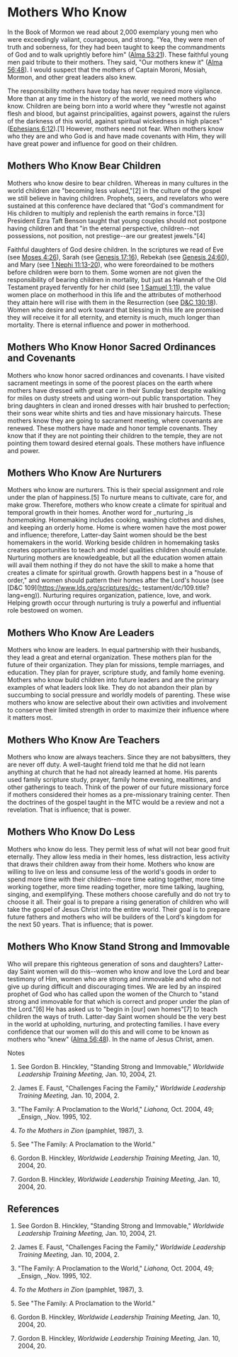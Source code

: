 # Mothers Who Know

In the Book of Mormon we read about 2,000 exemplary young men who were
exceedingly valiant, courageous, and strong. "Yea, they were men of truth and
soberness, for they had been taught to keep the commandments of God and to
walk uprightly before him" ([Alma
53:21](https://www.lds.org/scriptures/bofm/alma/53.21?lang=eng#20)). These
faithful young men paid tribute to their mothers. They said, "Our mothers knew
it" ([Alma
56:48](https://www.lds.org/scriptures/bofm/alma/56.48?lang=eng#47)). I would
suspect that the mothers of Captain Moroni, Mosiah, Mormon, and other great
leaders also knew.

The responsibility mothers have today has never required more vigilance. More
than at any time in the history of the world, we need mothers who know.
Children are being born into a world where they "wrestle not against flesh and
blood, but against principalities, against powers, against the rulers of the
darkness of this world, against spiritual wickedness in high places"
([Ephesians 6:12](https://www.lds.org/scriptures/nt/eph/6.12?lang=eng#11)).[1]
However, mothers need not fear. When mothers know who they are and who God is
and have made covenants with Him, they will have great power and influence for
good on their children.

## Mothers Who Know Bear Children

Mothers who know desire to bear children. Whereas in many cultures in the
world children are "becoming less valued,"[2] in the culture of the gospel we
still believe in having children. Prophets, seers, and revelators who were
sustained at this conference have declared that "God's commandment for His
children to multiply and replenish the earth remains in force."[3] President
Ezra Taft Benson taught that young couples should not postpone having children
and that "in the eternal perspective, children--not possessions, not position,
not prestige--are our greatest jewels."[4]

Faithful daughters of God desire children. In the scriptures we read of Eve
(see [Moses 4:26](https://www.lds.org/scriptures/pgp/moses/4.26?lang=eng#25)),
Sarah (see [Genesis
17:16](https://www.lds.org/scriptures/ot/gen/17.16?lang=eng#15)), Rebekah (see
[Genesis 24:60](https://www.lds.org/scriptures/ot/gen/24.60?lang=eng#59)), and
Mary (see [1 Nephi
11:13-20](https://www.lds.org/scriptures/bofm/1-ne/11.13-20?lang=eng#12)), who
were foreordained to be mothers before children were born to them. Some women
are not given the responsibility of bearing children in mortality, but just as
Hannah of the Old Testament prayed fervently for her child (see [1 Samuel
1:11](https://www.lds.org/scriptures/ot/1-sam/1.11?lang=eng#10)), the value
women place on motherhood in this life and the attributes of motherhood they
attain here will rise with them in the Resurrection (see [D&amp;C
130:18](https://www.lds.org/scriptures/dc-testament/dc/130.18?lang=eng#17)).
Women who desire and work toward that blessing in this life are promised they
will receive it for all eternity, and eternity is much, much longer than
mortality. There is eternal influence and power in motherhood.

## Mothers Who Know Honor Sacred Ordinances and Covenants

Mothers who know honor sacred ordinances and covenants. I have visited
sacrament meetings in some of the poorest places on the earth where mothers
have dressed with great care in their Sunday best despite walking for miles on
dusty streets and using worn-out public transportation. They bring daughters
in clean and ironed dresses with hair brushed to perfection; their sons wear
white shirts and ties and have missionary haircuts. These mothers know they
are going to sacrament meeting, where covenants are renewed. These mothers
have made and honor temple covenants. They know that if they are not pointing
their children to the temple, they are not pointing them toward desired
eternal goals. These mothers have influence and power.

## Mothers Who Know Are Nurturers

Mothers who know are nurturers. This is their special assignment and role
under the plan of happiness.[5] To nurture means to cultivate, care for, and
make grow. Therefore, mothers who know create a climate for spiritual and
temporal growth in their homes. Another word for _nurturing _is _homemaking._
Homemaking includes cooking, washing clothes and dishes, and keeping an
orderly home. Home is where women have the most power and influence;
therefore, Latter-day Saint women should be the best homemakers in the world.
Working beside children in homemaking tasks creates opportunities to teach and
model qualities children should emulate. Nurturing mothers are knowledgeable,
but all the education women attain will avail them nothing if they do not have
the skill to make a home that creates a climate for spiritual growth. Growth
happens best in a "house of order," and women should pattern their homes after
the Lord's house (see [D&amp;C 109](https://www.lds.org/scriptures/dc-
testament/dc/109.title?lang=eng)). Nurturing requires organization, patience,
love, and work. Helping growth occur through nurturing is truly a powerful and
influential role bestowed on women.

## Mothers Who Know Are Leaders

Mothers who know are leaders. In equal partnership with their husbands, they
lead a great and eternal organization. These mothers plan for the future of
their organization. They plan for missions, temple marriages, and education.
They plan for prayer, scripture study, and family home evening. Mothers who
know build children into future leaders and are the primary examples of what
leaders look like. They do not abandon their plan by succumbing to social
pressure and worldly models of parenting. These wise mothers who know are
selective about their own activities and involvement to conserve their limited
strength in order to maximize their influence where it matters most.

## Mothers Who Know Are Teachers

Mothers who know are always teachers. Since they are not babysitters, they are
never off duty. A well-taught friend told me that he did not learn anything at
church that he had not already learned at home. His parents used family
scripture study, prayer, family home evening, mealtimes, and other gatherings
to teach. Think of the power of our future missionary force if mothers
considered their homes as a pre-missionary training center. Then the doctrines
of the gospel taught in the MTC would be a review and not a revelation. That
is influence; that is power.

## Mothers Who Know Do Less

Mothers who know do less. They permit less of what will not bear good fruit
eternally. They allow less media in their homes, less distraction, less
activity that draws their children away from their home. Mothers who know are
willing to live on less and consume less of the world's goods in order to
spend more time with their children--more time eating together, more time
working together, more time reading together, more time talking, laughing,
singing, and exemplifying. These mothers choose carefully and do not try to
choose it all. Their goal is to prepare a rising generation of children who
will take the gospel of Jesus Christ into the entire world. Their goal is to
prepare future fathers and mothers who will be builders of the Lord's kingdom
for the next 50 years. That is influence; that is power.

## Mothers Who Know Stand Strong and Immovable

Who will prepare this righteous generation of sons and daughters? Latter-day
Saint women will do this--women who know and love the Lord and bear testimony
of Him, women who are strong and immovable and who do not give up during
difficult and discouraging times. We are led by an inspired prophet of God who
has called upon the women of the Church to "stand strong and immovable for
that which is correct and proper under the plan of the Lord."[6] He has asked
us to "begin in [our] own homes"[7] to teach children the ways of truth.
Latter-day Saint women should be the very best in the world at upholding,
nurturing, and protecting families. I have every confidence that our women
will do this and will come to be known as mothers who "knew" ([Alma
56:48](https://www.lds.org/scriptures/bofm/alma/56.48?lang=eng#47)). In the
name of Jesus Christ, amen.

Notes

  1. See Gordon B. Hinckley, "Standing Strong and Immovable," _Worldwide Leadership Training Meeting,_ Jan. 10, 2004, 21.

  2. James E. Faust, "Challenges Facing the Family," _Worldwide Leadership Training Meeting,_ Jan. 10, 2004, 2.

  3. "The Family: A Proclamation to the World," _Liahona,_ Oct. 2004, 49; _Ensign, _Nov. 1995, 102.

  4. _To the Mothers in Zion_ (pamphlet, 1987), 3.

  5. See "The Family: A Proclamation to the World."

  6. Gordon B. Hinckley, _Worldwide Leadership Training Meeting,_ Jan. 10, 2004, 20.

  7. Gordon B. Hinckley, _Worldwide Leadership Training Meeting,_ Jan. 10, 2004, 20.

## References

  1.  See Gordon B. Hinckley, "Standing Strong and Immovable," _Worldwide Leadership Training Meeting,_ Jan. 10, 2004, 21.

  2.  James E. Faust, "Challenges Facing the Family," _Worldwide Leadership Training Meeting,_ Jan. 10, 2004, 2.

  3.  "The Family: A Proclamation to the World," _Liahona,_ Oct. 2004, 49; _Ensign, _Nov. 1995, 102.

  4.   _To the Mothers in Zion_ (pamphlet, 1987), 3.

  5.  See "The Family: A Proclamation to the World."

  6.  Gordon B. Hinckley, _Worldwide Leadership Training Meeting,_ Jan. 10, 2004, 20.

  7.  Gordon B. Hinckley, _Worldwide Leadership Training Meeting,_ Jan. 10, 2004, 20.

